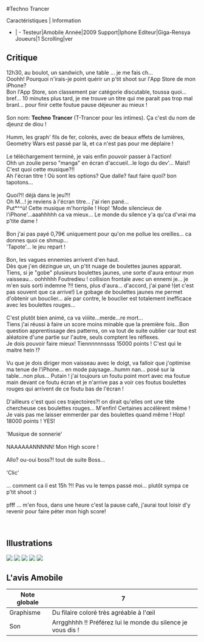 #Techno Trancer

Caractéristiques | Information
- | -
Testeur|Amobile
Année|2009
Support|Iphone
Editeur|Giga-Rensya
Joueurs|1
Scrolling|ver

## Critique
12h30, au boulot, un sandwich, une table ... je me fais ch...<br/>Ooohh! Pourquoi n'irais-je point quérir un p'tit shoot sur l'App Store de mon iPhone?<br/>Bon l'App Store, son classement par catégorie discutable, toussa quoi... bref... 10 minutes plus tard, je me trouve un titre qui me parait pas trop mal branl... pour finir cette foutue pause déjeuner au mieux !<br/><br/>Son nom: <b>Techno Trancer</b> (T-Trancer pour les intimes). Ça c'est du nom de djeunz de diou !<br/><br/>Humm, les graph' fils de fer, colorés, avec de beaux effets de lumières, Geometry Wars est passé par là, et ca n'est pas pour me déplaire !<br/><br/>Le téléchargement terminé, je vais enfin pouvoir passer à l'action!<br/>Ohh un zoulie perso "manga" en écran d'accueil...le logo du dev'... Mais!! C'est quoi cette musique?!!<br/>Ah l'écran titre ! Où sont les options? Que dalle? faut faire quoi? bon tapotons...<br/><br/>Quoi?!! déjà dans le jeu?!!<br/>Oh M...! je reviens à l'écran titre... j'ai rien pané...<br/>Put*^^ù! Cette musique m'horripile ! Hop! 'Mode silencieux de l'iPhone'...aaahhhhh ca va mieux... Le monde du silence y'a qu'ca d'vrai ma p'tite dame !<br/><br/>Bon j'ai pas payé 0,79€ uniquement pour qu'on me pollue les oreilles... ca donnes quoi ce shmup...<br/>'Tapote'... le jeu repart !<br/><br/>Bon, les vagues ennemies arrivent d'en haut.<br/>Dès que j'en dézingue un, un p'tit nuage de boulettes jaunes apparait.<br/>Tiens, si je "gobe" plusieurs boulettes jaunes, une sorte d'aura entour mon vaisseau... oohhhhh Foutredieu ! collision frontale avec un ennemi je... je m'en suis sorti indemne ?!! tiens, plus d'aura... d'accord, j'ai pané !(et c'est pas souvent que ca arrive!) Le gobage de boulettes jaunes me permet d'obtenir un bouclier... aïe par contre, le bouclier est totalement inefficace avec les boulettes rouges...<br/><br/>C'est plutôt bien animé, ca va viiiite...merde...re mort...<br/>Tiens j'ai réussi à faire un score moins minable que la première fois...Bon question apprentissage des patterns, on va tout de suite oublier car tout est aléatoire d'une partie sur l'autre, seuls comptent les réflexes.<br/>Je dois pouvoir faire mieux! Tiennnnnnssss 15000 points ! C'est qui le maitre hein !?<br/><br/>Vu que je dois diriger mon vaisseau avec le doigt, va falloir que j'optimise ma tenue de l'iPhone... en mode paysage...humm nan... posé sur la table...non plus... Putain ! j'ai toujours un foutu point mort avec ma foutue main devant ce foutu écran et je n'arrive pas a voir ces foutus boulettes rouges qui arrivent de ce foutu bas de l'écran !<br/><br/>D'ailleurs c'est quoi ces trajectoires?! on dirait qu'elles ont une tête chercheuse ces boulettes rouges... M'enfin! Certaines accélèrent même !<br/>Je vais pas me laisser emmerder par des boulettes quand même ! Hop! 18000 points ! YES!<br/><br/>'Musique de sonnerie'<br/><br/>NAAAAAANNNNN! Mon High score !<br/><br/>Allo? ou-oui boss?! tout de suite Boss...<br/><br/>'Clic'<br/><br/>... comment ca il est 15h ?!! Pas vu le temps passé moi... plutôt sympa ce p'tit shoot :)<br/><br/>pfff ... m'en fous, dans une heure c'est la pause café, j'aurai tout loisir d'y revenir pour faire péter mon high score!<br/><br/><br/>

## Illustrations
![](http://www.shmup.com/images/thumbs/img_fiche_1_1335.jpg)
![](http://www.shmup.com/images/thumbs/img_fiche_2_1335.jpg)
![](http://www.shmup.com/images/thumbs/img_fiche_3_1335.jpg)
![](http://www.shmup.com/images/thumbs/)
![](http://www.shmup.com/images/thumbs/)

## L'avis Amobile
Note globale|7
-|-
Graphisme|Du filaire coloré très agréable à l'œil
Son|Arrgghhhh !! Préférez lui le monde du silence je vous dis !
